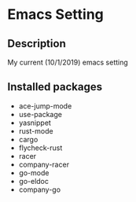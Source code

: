 # Emacs Setting
## Description
My current (10/1/2019) emacs setting

## Installed packages
- ace-jump-mode
- use-package
- yasnippet
- rust-mode
- cargo
- flycheck-rust
- racer
- company-racer
- go-mode
- go-eldoc
- company-go
